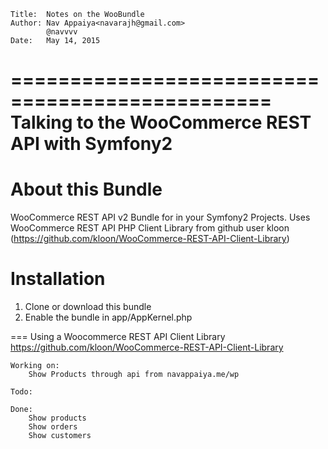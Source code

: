 
	Title:	Notes on the WooBundle
	Author: Nav Appaiya<navarajh@gmail.com>
			@navvvv
	Date:	May 14, 2015

================================================
Talking to the WooCommerce REST API with Symfony2
===
# About this Bundle
WooCommerce REST API v2 Bundle for in your Symfony2 Projects.
Uses WooCommerce REST API PHP Client Library from
github user kloon (https://github.com/kloon/WooCommerce-REST-API-Client-Library)

# Installation
1. Clone or download this bundle
2. Enable the bundle in app/AppKernel.php


=== Using a Woocommerce REST API Client Library
https://github.com/kloon/WooCommerce-REST-API-Client-Library

    Working on:
        Show Products through api from navappaiya.me/wp

    Todo:

    Done:
        Show products
        Show orders
        Show customers